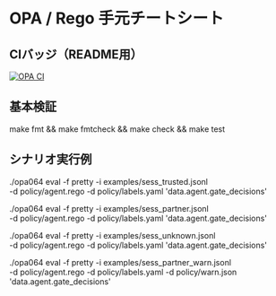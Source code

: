 # OPA / Rego 手元チートシート

## CIバッジ（README用）
[![OPA CI](https://github.com/amishuto/cognitive-security-sig/actions/workflows/opa-ci.yml/badge.svg)](https://github.com/amishuto/cognitive-security-sig/actions/workflows/opa-ci.yml)

## 基本検証
make fmt && make fmtcheck && make check && make test

## シナリオ実行例
./opa064 eval -f pretty -i examples/sess_trusted.jsonl \
  -d policy/agent.rego -d policy/labels.yaml 'data.agent.gate_decisions'

./opa064 eval -f pretty -i examples/sess_partner.jsonl \
  -d policy/agent.rego -d policy/labels.yaml 'data.agent.gate_decisions'

./opa064 eval -f pretty -i examples/sess_unknown.jsonl \
  -d policy/agent.rego -d policy/labels.yaml 'data.agent.gate_decisions'

./opa064 eval -f pretty -i examples/sess_partner_warn.jsonl \
  -d policy/agent.rego -d policy/labels.yaml -d policy/warn.json \
  'data.agent.gate_decisions'
